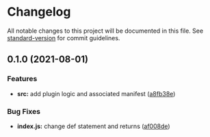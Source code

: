 # Changelog

All notable changes to this project will be documented in this file. See [standard-version](https://github.com/conventional-changelog/standard-version) for commit guidelines.

## 0.1.0 (2021-08-01)


### Features

* **src:** add plugin logic and associated manifest ([a8fb38e](https://github.com/ARKHN3B/netlify-plugin-use-env-in-runtime/commit/a8fb38e4b5a7a22e7f00c19ae6f8a772a8e5b923))


### Bug Fixes

* **index.js:** change def statement and returns ([af008de](https://github.com/ARKHN3B/netlify-plugin-use-env-in-runtime/commit/af008dea33b5d489e04e36ff10945996033b5aa7))
